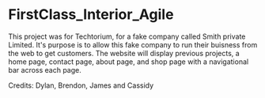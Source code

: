 # FirstClass_Interior_Agile
This project was for Techtorium, for a fake company called Smith private Limited.
It's purpose is to allow this fake company to run their buisness from the web to get customers. The website will display previous projects, a home page, contact page, about page, and shop page with a navigational bar across each page.



Credits: Dylan, Brendon, James and Cassidy 
